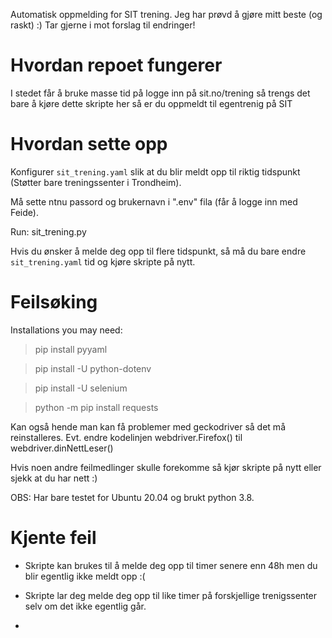 Automatisk oppmelding for SIT trening. Jeg har prøvd å gjøre mitt beste (og raskt) :) Tar gjerne i mot forslag til endringer! 

# Hvordan repoet fungerer #

I stedet får å bruke masse tid på logge inn på sit.no/trening så trengs det bare å kjøre dette skripte her så er du oppmeldt til egentrenig på SIT 

# Hvordan sette opp #

Konfigurer `sit_trening.yaml` slik at du blir meldt opp til riktig tidspunkt (Støtter bare treningssenter i Trondheim).

Må sette ntnu passord og brukernavn i ".env" fila (får å logge inn med Feide).

Run: sit_trening.py

Hvis du ønsker å melde deg opp til flere tidspunkt, så må du bare endre `sit_trening.yaml` tid og kjøre skripte på nytt. 

# Feilsøking #

Installations you may need:

> pip install pyyaml

> pip install -U python-dotenv

> pip install -U selenium

> python -m pip install requests

Kan også hende man kan få problemer med geckodriver så det må reinstalleres. Evt. endre kodelinjen
webdriver.Firefox() til webdriver.dinNettLeser()

Hvis noen andre feilmedlinger skulle forekomme så kjør skripte på nytt eller sjekk at du har nett :) 

OBS: Har bare testet for Ubuntu 20.04 og brukt python 3.8.

# Kjente feil #

- Skripte kan brukes til å melde deg opp til timer senere enn 48h men du blir egentlig ikke meldt opp :(

- Skripte lar deg melde deg opp til like timer på forskjellige trenigssenter selv om det ikke egentlig går.

- 
